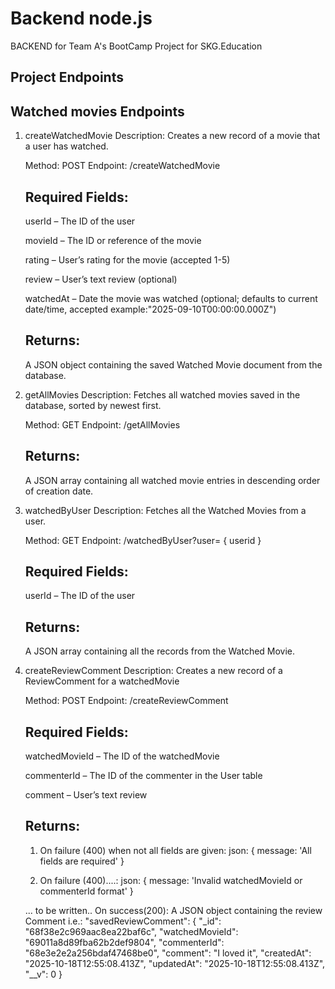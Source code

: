 # Backend node.js 

BACKEND for Team A's BootCamp Project for SKG.Education 

## Project Endpoints

## Watched movies Endpoints
1. createWatchedMovie
    Description:
    Creates a new record of a movie that a user has watched.

    Method: POST
    Endpoint: /createWatchedMovie

    ## Required Fields:

    userId – The ID of the user

    movieId – The ID or reference of the movie

    rating – User’s rating for the movie (accepted 1-5)

    review – User’s text review (optional)

    watchedAt – Date the movie was watched (optional; defaults to current date/time, accepted example:"2025-09-10T00:00:00.000Z")

    ## Returns:
    A JSON object containing the saved Watched Movie document from the database.

2. getAllMovies
    Description:
    Fetches all watched movies saved in the database, sorted by newest first.
    
    Method: GET
    Endpoint: /getAllMovies

    ## Returns:
    A JSON array containing all watched movie entries in descending order of creation date.

3. watchedByUser
   Description:
   Fetches all the Watched Movies from a user.

   Method: GET
   Endpoint: /watchedByUser?user= { userid }

    ## Required Fields:

    userId – The ID of the user

   ## Returns:
   A JSON array containing all the records from the Watched Movie.


4. createReviewComment
    Description:
    Creates a new record of a ReviewComment for a watchedMovie

    Method: POST
    Endpoint: /createReviewComment

    ## Required Fields:

    watchedMovieId – The ID of the watchedMovie

    commenterId – The ID of the commenter in the User table

    comment – User’s text review 

    ## Returns:
    1. On failure (400) when not all fields are given:
    json: { message: 'All fields are required' } 

    2. On failure (400)....:
    json: { message: 'Invalid watchedMovieId or commenterId format' } 

    ... to be written.. 
    On success(200): 
    A JSON object containing the review Comment i.e.:
    "savedReviewComment": {
        "_id": "68f38e2c969aac8ea22baf6c",
        "watchedMovieId": "69011a8d89fba62b2def9804",
        "commenterId": "68e3e2e2a256bdaf47468be0",
        "comment": "I loved it",
        "createdAt": "2025-10-18T12:55:08.413Z",
        "updatedAt": "2025-10-18T12:55:08.413Z",
        "__v": 0
    }